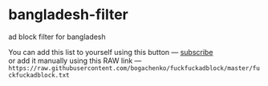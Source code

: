 # bangladesh-filter
ad block filter for bangladesh

You can add this list to yourself using this button — [subscribe](https://subscribe.adblockplus.org/?location=https://raw.githubusercontent.com/zihadio/bangladesh-filter/main/zihadio-bangladesh-filter.txt&title=zihadio%20bangladesh%20filter)<br>
or add it manually using this RAW link —   
`https://raw.githubusercontent.com/bogachenko/fuckfuckadblock/master/fuckfuckadblock.txt`
